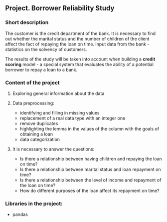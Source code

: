 ## Project. Borrower Reliability Study
### Short description

The customer is the credit department of the bank. It is necessary to find out whether the marital status and the number of children of the client affect the fact of repaying the loan on time. Input data from the bank - statistics on the solvency of customers.

The results of the study will be taken into account when building a **credit scoring** model - a special system that evaluates the ability of a potential borrower to repay a loan to a bank.

### Content of the project
1. Exploring general information about the data

2. Data preprocessing:
     - identifying and filling in missing values
     - replacement of a real data type with an integer one
     - remove duplicates
     - highlighting the lemma in the values of the column with the goals of obtaining a loan
     - data categorization
    
3. It is necessary to answer the questions:
     - Is there a relationship between having children and repaying the loan on time?
     - Is there a relationship between marital status and loan repayment on time?
     - Is there a relationship between the level of income and repayment of the loan on time?
     - How do different purposes of the loan affect its repayment on time?

### Libraries in the project:
- pandas

